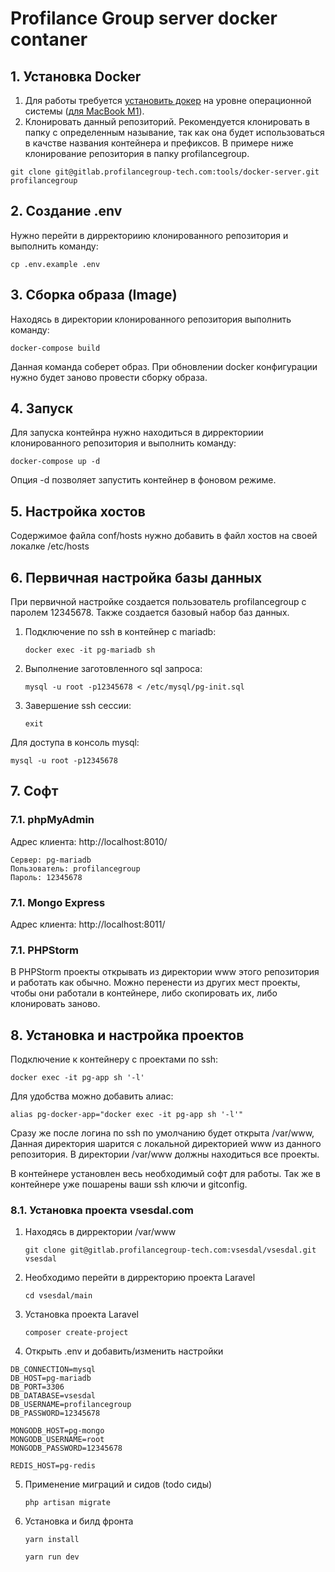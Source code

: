 # Profilance Group server docker contaner


## **1. Установка Docker**

1. Для работы требуется [установить докер](https://www.docker.com/) на уровне операционной системы ([для MacBook M1](https://docs.docker.com/docker-for-mac/apple-m1/)).
2. Клонировать данный репозиторий. Рекомендуется клонировать в папку с определенным называние, так как она будет использоваться в качстве названия контейнера и префиксов. В примере ниже клонирование репозитория в папку profilancegroup.

`git clone git@gitlab.profilancegroup-tech.com:tools/docker-server.git profilancegroup`

## **2. Создание .env**

Нужно перейти в дирректориию клонированного репозитория и выполнить команду:

`cp .env.example .env`

## **3. Сборка образа (Image)**

Находясь в директории клонированного репозитория выполнить команду:

`docker-compose build`

Данная команда соберет образ. При обновлении docker конфигурации нужно будет заново провести сборку образа.

## **4. Запуск**

Для запуска контейнра нужно находиться в дирректориии клонированного репозитория и выполнить команду:

`docker-compose up -d` 

Опция -d позволяет запустить контейнер в фоновом режиме.

## **5. Настройка хостов**

Содержимое файла conf/hosts нужно добавить в файл хостов на своей локалке /etc/hosts

## **6. Первичная настройка базы данных**

При первичной настройке создается пользователь profilancegroup с паролем 12345678. Также создается базовый набор баз данных.

1. Подключение по ssh в контейнер с mariadb:

    `docker exec -it pg-mariadb sh`

2. Выполнение заготовленного sql запроса:

    `mysql -u root -p12345678 < /etc/mysql/pg-init.sql`

3. Завершение ssh сессии:

    `exit`

Для доступа в консоль mysql:

`mysql -u root -p12345678`

## **7. Софт**

### **7.1. phpMyAdmin**

Адрес клиента: http://localhost:8010/


```
Сервер: pg-mariadb
Пользователь: profilancegroup
Пароль: 12345678
```

### **7.1. Mongo Express**

Адрес клиента: http://localhost:8011/

### **7.1. PHPStorm**

В PHPStorm проекты открывать из директории www этого репозитория и работать как обычно. Можно перенести из других мест проекты, чтобы они работали в контейнере, либо скопировать их, либо клонировать заново.

## **8. Установка и настройка проектов**

Подключение к контейнеру с проектами по ssh:

`docker exec -it pg-app sh '-l'` 

Для удобства можно добавить алиас:

`alias pg-docker-app="docker exec -it pg-app sh '-l'"`

Сразу же после логина по ssh по умолчанию будет открыта /var/www, Данная директория шарится с локальной директорией www из данного репозитория.
В директории /var/www должны находиться все проекты.

В контейнере установлен весь необходимый софт для работы. Так же в контейнере уже пошарены ваши ssh ключи и gitconfig.

### **8.1. Установка проекта vsesdal.com**

1. Находясь в дирректории /var/www

    `git clone git@gitlab.profilancegroup-tech.com:vsesdal/vsesdal.git vsesdal` 

2. Необходимо перейти в дирректорию проекта Laravel

    `cd vsesdal/main` 

3. Установка проекта Laravel

    `composer create-project`  

4. Открыть .env и добавить/изменить настройки

```
DB_CONNECTION=mysql
DB_HOST=pg-mariadb
DB_PORT=3306
DB_DATABASE=vsesdal
DB_USERNAME=profilancegroup
DB_PASSWORD=12345678

MONGODB_HOST=pg-mongo
MONGODB_USERNAME=root
MONGODB_PASSWORD=12345678

REDIS_HOST=pg-redis
```

5. Применение миграций и сидов (todo сиды)

    `php artisan migrate`

6. Установка и билд фронта

    `yarn install`

    `yarn run dev`
